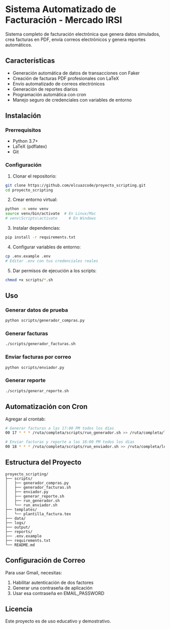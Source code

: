 # Sistema Automatizado de Facturación - Mercado IRSI

Sistema completo de facturación electrónica que genera datos simulados, crea facturas en PDF, envía correos electrónicos y genera reportes automáticos.

## Características

- Generación automática de datos de transacciones con Faker
- Creación de facturas PDF profesionales con LaTeX
- Envío automatizado de correos electrónicos
- Generación de reportes diarios
- Programación automática con cron
- Manejo seguro de credenciales con variables de entorno

## Instalación

### Prerrequisitos

- Python 3.7+
- LaTeX (pdflatex)
- Git

### Configuración

1. Clonar el repositorio:
```bash
git clone https://github.com/elcuazcode/proyecto_scripting.git
cd proyecto_scripting
```

2. Crear entorno virtual:
```bash
python -m venv venv
source venv/bin/activate  # En Linux/Mac
# venv\Scripts\activate     # En Windows
```

3. Instalar dependencias:
```bash
pip install -r requirements.txt
```

4. Configurar variables de entorno:
```bash
cp .env.example .env
# Editar .env con tus credenciales reales
```

5. Dar permisos de ejecución a los scripts:
```bash
chmod +x scripts/*.sh
```

## Uso

### Generar datos de prueba
```bash
python scripts/generador_compras.py
```

### Generar facturas
```bash
./scripts/generador_facturas.sh
```

### Enviar facturas por correo
```bash
python scripts/enviador.py
```

### Generar reporte
```bash
./scripts/generar_reporte.sh
```

## Automatización con Cron

Agregar al crontab:
```bash
# Generar facturas a las 17:00 PM todos los días
00 17 * * * /ruta/completa/scripts/run_generador.sh >> /ruta/completa/logs/cron.log 2>&1

# Enviar facturas y reporte a las 18:00 PM todos los días
00 18 * * * /ruta/completa/scripts/run_enviador.sh >> /ruta/completa/logs/cron.log 2>&1
```

## Estructura del Proyecto

```
proyecto_scripting/
├── scripts/
│   ├── generador_compras.py
│   ├── generador_facturas.sh
│   ├── enviador.py
│   ├── generar_reporte.sh
│   ├── run_generador.sh
│   └── run_enviador.sh
├── templates/
│   └── plantilla_factura.tex
├── data/
├── logs/
├── output/
├── reports/
├── .env.example
├── requirements.txt
└── README.md
```

## Configuración de Correo

Para usar Gmail, necesitas:
1. Habilitar autenticación de dos factores
2. Generar una contraseña de aplicación
3. Usar esa contraseña en EMAIL_PASSWORD

## Licencia

Este proyecto es de uso educativo y demostrativo.
